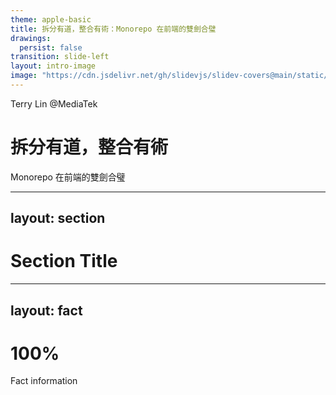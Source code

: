 ```yaml
---
theme: apple-basic
title: 拆分有道，整合有術：Monorepo 在前端的雙劍合璧
drawings:
  persist: false
transition: slide-left
layout: intro-image
image: "https://cdn.jsdelivr.net/gh/slidevjs/slidev-covers@main/static/SgtU7sK6oP4.webp"
---
```


<div class="absolute top-10 right-10">
  <span class="font-700">Terry Lin @MediaTek</span>
</div>

<div class="absolute bottom-10">
  <h1>拆分有道，整合有術</h1>
  <p>Monorepo 在前端的雙劍合璧</p>
</div>

---
layout: section
---

# Section Title

---
layout: fact
---

# 100%
Fact information
